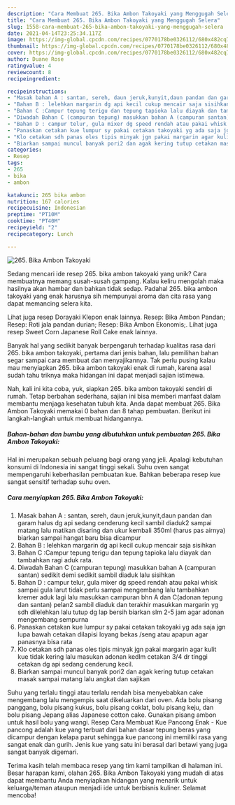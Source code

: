 ```yaml
---
description: "Cara Membuat 265. Bika Ambon Takoyaki yang Menggugah Selera"
title: "Cara Membuat 265. Bika Ambon Takoyaki yang Menggugah Selera"
slug: 1558-cara-membuat-265-bika-ambon-takoyaki-yang-menggugah-selera
date: 2021-04-14T23:25:34.117Z
image: https://img-global.cpcdn.com/recipes/0770178be0326112/680x482cq70/265-bika-ambon-takoyaki-foto-resep-utama.jpg
thumbnail: https://img-global.cpcdn.com/recipes/0770178be0326112/680x482cq70/265-bika-ambon-takoyaki-foto-resep-utama.jpg
cover: https://img-global.cpcdn.com/recipes/0770178be0326112/680x482cq70/265-bika-ambon-takoyaki-foto-resep-utama.jpg
author: Duane Rose
ratingvalue: 4
reviewcount: 8
recipeingredient:

recipeinstructions:
- "Masak bahan A : santan, sereh, daun jeruk,kunyit,daun pandan dan garam halus dg api sedang cenderung kecil sambil diaduk2 sampai matang lalu matikan disaring dan ukur kembali 350ml (harus pas airnya) biarkan sampai hangat baru bisa dicampur"
- "Bahan B : lelehkan margarin dg api kecil cukup mencair saja sisihkan"
- "Bahan C :Campur tepung terigu dan tepung tapioka lalu diayak dan tambahkan ragi aduk rata."
- "Diwadah Bahan C (campuran tepung) masukkan bahan A (campuran santan) sedikit demi sedikit sambil diaduk lalu sisihkan"
- "Bahan D : campur telur, gula mixer dg speed rendah atau pakai whisk sampai gula larut tidak perlu sampai mengembang lalu tambahkan kremer aduk lagi lalu masukkan campuran bhn A dan C(adonan tepung dan santan) pelan2 sambil diaduk dan terakhir masukkan margarin yg sdh dilelehkan lalu tutup dg lap bersih biarkan slm 2-5 jam agar adonan mengembang sempurna"
- "Panaskan cetakan kue lumpur sy pakai cetakan takoyaki yg ada saja jgn lupa bawah cetakan dilapisi loyang bekas /seng atau apapun agar panasnya bisa rata"
- "Klo cetakan sdh panas oles tipis minyak jgn pakai margarin agar kulit kue tidak kering lalu masukan adonan kedlm cetakan 3/4 dr tinggi cetakan dg api sedang cenderung kecil."
- "Biarkan sampai muncul banyak pori2 dan agak kering tutup cetakan masak sampai matang lalu angkat dan sajikan"
categories:
- Resep
tags:
- 265
- bika
- ambon

katakunci: 265 bika ambon 
nutrition: 167 calories
recipecuisine: Indonesian
preptime: "PT10M"
cooktime: "PT40M"
recipeyield: "2"
recipecategory: Lunch

---
```



![265. Bika Ambon Takoyaki](https://img-global.cpcdn.com/recipes/0770178be0326112/680x482cq70/265-bika-ambon-takoyaki-foto-resep-utama.jpg)

Sedang mencari ide resep 265. bika ambon takoyaki yang unik? Cara membuatnya memang susah-susah gampang. Kalau keliru mengolah maka hasilnya akan hambar dan bahkan tidak sedap. Padahal 265. bika ambon takoyaki yang enak harusnya sih mempunyai aroma dan cita rasa yang dapat memancing selera kita.

Lihat juga resep Dorayaki Klepon enak lainnya. Resep: Bika Ambon Pandan; Resep: Roti jala pandan durian; Resep: Bika Ambon Ekonomis;. Lihat juga resep Sweet Corn Japanese Roll Cake enak lainnya.

Banyak hal yang sedikit banyak berpengaruh terhadap kualitas rasa dari 265. bika ambon takoyaki, pertama dari jenis bahan, lalu pemilihan bahan segar sampai cara membuat dan menyajikannya. Tak perlu pusing kalau mau menyiapkan 265. bika ambon takoyaki enak di rumah, karena asal sudah tahu triknya maka hidangan ini dapat menjadi sajian istimewa.


Nah, kali ini kita coba, yuk, siapkan 265. bika ambon takoyaki sendiri di rumah. Tetap berbahan sederhana, sajian ini bisa memberi manfaat dalam membantu menjaga kesehatan tubuh kita. Anda dapat membuat 265. Bika Ambon Takoyaki memakai 0 bahan dan 8 tahap pembuatan. Berikut ini langkah-langkah untuk membuat hidangannya.

<!--inarticleads1-->

##### Bahan-bahan dan bumbu yang dibutuhkan untuk pembuatan 265. Bika Ambon Takoyaki:



Hal ini merupakan sebuah peluang bagi orang yang jeli. Apalagi kebutuhan konsumi di Indonesia ini sangat tinggi sekali. Suhu oven sangat mempengaruhi keberhasilan pembuatan kue. Bahkan beberapa resep kue sangat sensitif terhadap suhu oven. 

<!--inarticleads2-->

##### Cara menyiapkan 265. Bika Ambon Takoyaki:

1. Masak bahan A : santan, sereh, daun jeruk,kunyit,daun pandan dan garam halus dg api sedang cenderung kecil sambil diaduk2 sampai matang lalu matikan disaring dan ukur kembali 350ml (harus pas airnya) biarkan sampai hangat baru bisa dicampur
1. Bahan B : lelehkan margarin dg api kecil cukup mencair saja sisihkan
1. Bahan C :Campur tepung terigu dan tepung tapioka lalu diayak dan tambahkan ragi aduk rata.
1. Diwadah Bahan C (campuran tepung) masukkan bahan A (campuran santan) sedikit demi sedikit sambil diaduk lalu sisihkan
1. Bahan D : campur telur, gula mixer dg speed rendah atau pakai whisk sampai gula larut tidak perlu sampai mengembang lalu tambahkan kremer aduk lagi lalu masukkan campuran bhn A dan C(adonan tepung dan santan) pelan2 sambil diaduk dan terakhir masukkan margarin yg sdh dilelehkan lalu tutup dg lap bersih biarkan slm 2-5 jam agar adonan mengembang sempurna
1. Panaskan cetakan kue lumpur sy pakai cetakan takoyaki yg ada saja jgn lupa bawah cetakan dilapisi loyang bekas /seng atau apapun agar panasnya bisa rata
1. Klo cetakan sdh panas oles tipis minyak jgn pakai margarin agar kulit kue tidak kering lalu masukan adonan kedlm cetakan 3/4 dr tinggi cetakan dg api sedang cenderung kecil.
1. Biarkan sampai muncul banyak pori2 dan agak kering tutup cetakan masak sampai matang lalu angkat dan sajikan


Suhu yang terlalu tinggi atau terlalu rendah bisa menyebabkan cake mengembang lalu mengempis saat dikeluarkan dari oven. Ada bolu pisang panggang, bolu pisang kukus, bolu pisang coklat, bolu pisang keju, dan bolu pisang Jepang alias Japanese cotton cake. Gunakan pisang ambon untuk hasil bolu yang wangi. Resep Cara Membuat Kue Pancong Enak - Kue pancong adalah kue yang terbuat dari bahan dasar tepung beras yang dicampur dengan kelapa parut sehingga kue pancong ini memiliki rasa yang sangat enak dan gurih. Jenis kue yang satu ini berasal dari betawi yang juga sangat banyak digemari. 

Terima kasih telah membaca resep yang tim kami tampilkan di halaman ini. Besar harapan kami, olahan 265. Bika Ambon Takoyaki yang mudah di atas dapat membantu Anda menyiapkan hidangan yang menarik untuk keluarga/teman ataupun menjadi ide untuk berbisnis kuliner. Selamat mencoba!

